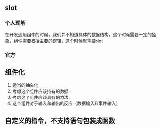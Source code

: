 ## slot
### 个人理解
在开发通用组件的时候，我们并不知道具体的数据结构，这个时候需要一定的抽象，组件需要概括主要的逻辑，这个时候就需要slot

### 官方


## 组件化
1. 适当的抽象化
2. 考虑这个组件应该持有的数据
3. 考虑这个组件应该具有的方法
4. 这个组件对于输入和输出的反应（数据输入和事件输入）

## 自定义的指令，不支持语句包装成函数
